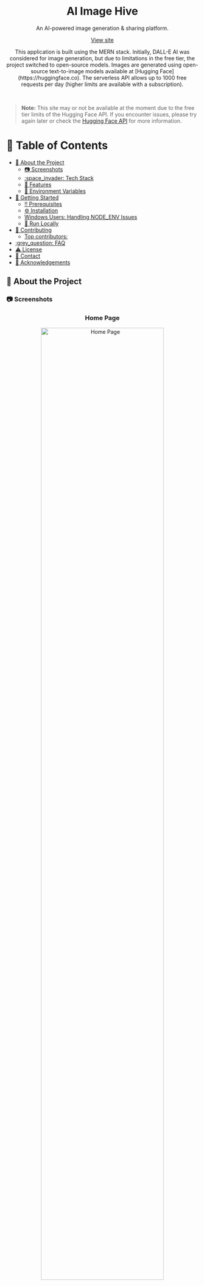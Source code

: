 
<div id="readme-top" align="center">

  <h1>AI Image Hive</h1>

  <p>An AI-powered image generation & sharing platform.</p>

  <p><a href="https://image-generator-tazg.onrender.com">View site</a></p>

</div>

<p align="center">This application is built using the MERN stack. Initially, DALL-E AI was considered for image generation, but due to limitations in the free tier, the project switched to open-source models. Images are generated using open-source text-to-image models available at [Hugging Face](https://huggingface.co). The serverless API allows up to 1000 free requests per day (higher limits are available with a subscription).</p>

<br />

> **Note:** This site may or not be available at the moment due to the free tier limits of the Hugging Face API. If you encounter issues, please try again later or check the [Hugging Face API](https://huggingface.co) for more information.


<!-- Table of Contents -->
# :notebook_with_decorative_cover: Table of Contents

- [:star2: About the Project](#star2-about-the-project)
  - [:camera: Screenshots](#camera-screenshots)
  - [:space\_invader: Tech Stack](#space_invader-tech-stack)
  - [:dart: Features](#dart-features)
  - [:key: Environment Variables](#key-environment-variables)
- [:toolbox: Getting Started](#toolbox-getting-started)
  - [:bangbang: Prerequisites](#bangbang-prerequisites)
  - [:gear: Installation](#gear-installation)
  - [Windows Users: Handling NODE\_ENV Issues](#windows-users-handling-node_env-issues)
  - [:running: Run Locally](#running-run-locally)
- [:wave: Contributing](#wave-contributing)
  - [Top contributors:](#top-contributors)
- [:grey\_question: FAQ](#grey_question-faq)
- [:warning: License](#warning-license)
- [:handshake: Contact](#handshake-contact)
- [:gem: Acknowledgements](#gem-acknowledgements)

<!-- can't wrap the table of contents because of some auto formatting issue in VSCode
# :notebook_with_decorative_cover: Table of Contents

- [About the Project](#star2-about-the-project)
  - [Screenshots](#camera-screenshots)
  - [Tech Stack](#space_invader-tech-stack)
  - [Features](#dart-features)
  - [Environment Variables](#key-environment-variables)
- [Getting Started](#toolbox-getting-started)
  - [Prerequisites](#bangbang-prerequisites)
  - [Installation](#gear-installation)
  - [Run Locally](#running-run-locally)
- [TODOs \& Planned Features](#memo-todos--planned-features)
- [Contributing](#wave-contributing)
  - [Top contributors:](#medal_sports-top-contributors)
- [FAQ](#grey_question-faq)
- [License](#warning-license)
- [Contact](#handshake-contact)
- [External Tools \& Libraries](#package-external-tools--libraries)
- [Acknowledgements](#gem-acknowledgements)

 -->


<!-- About the Project -->
## :star2: About the Project


<!-- Screenshots -->
### :camera: Screenshots

<div align="center" style="margin-bottom: 80px;">
  <div style="margin-bottom: 40px;">
    <h3>Home Page</h3>
    <img src="./screenshots/home_page.png" alt="Home Page" width="80%" />
    <h3>Create Page</h3>
    <img src="./screenshots/create_page.png" alt="Create Page" width="80%" />
  </div>
</div>


<!-- TechStack -->
### :space_invader: Tech Stack

| Platform       | Technologies Used                                |
|----------------|--------------------------------------------------|
| Frontend       | React.js, Tailwind CSS                           |
| Backend        | Node.js, Express                                 |
| Database       | MongoDB                                          |
| Other Services | Cloudinary, Hugging Face (API)                   |


<!-- Features -->
### :dart: Features

- Image generation using open-source models from Hugging Face
- Image upload and sharing functionality
- Responsive design for mobile and desktop

<!-- Env Variables -->
### :key: Environment Variables

To run this project, you will need to add the following environment variables to your .env file

```env
MONGO_URI=
HUGGINGFACE_API_KEY=
CLOUD_NAME=
CLOUD_API_KEY=
CLOUD_API_SECRET=
PORT=
```

<!-- Getting Started -->
## 	:toolbox: Getting Started

<!-- Prerequisites -->
### :bangbang: Prerequisites

- Node.js
- Git

<!-- Installation -->
### :gear: Installation
To install and set up the project locally, follow these steps:

1. **Clone the repository:**
  ```bash
  git clone https://github.com/Adhik-6/image_generator.git
  cd image_generator
  ```

2. **Install server dependencies:**
  ```bash
  npm install
  ```

3. **Install client dependencies:**
  ```bash
  cd client
  npm install
  cd ..
  ```

4. **Set up environment variables:**  
  Create a `.env` file in the root directory and add the required variables as described above.

The application should now be running locally.


### Windows Users: Handling NODE_ENV Issues

If you encounter the error:  
`'NODE_ENV' is not recognized as an internal or external command, operable program or batch file.`

- Update the `scripts` section in your `package.json` as follows:
  ```json
  // For testing production locally (not for deployment)
  "scripts": {
   "start": "SET NODE_ENV=production && node server/index.js",
   "build": "npm install && npm install --prefix client && npm run build --prefix client",
   "start:server": "SET NODE_ENV=development && nodemon ./server/index.js",
   "test": "echo \"Error: no test specified\" && exit 1"
  }
  ```

- In `./server/index.js`, replace line 27 with:
  ```js
  if (process.env.NODE_ENV === "production ") {
  ```
  > **Note:** The trailing space after `"production "` is intentional. When using the `SET` keyword in Windows, the space is included in the environment variable value.

This adjustment is necessary because Windows requires the `SET` keyword to define environment variables, and it may include trailing spaces.

   
<!-- Run Locally -->
### :running: Run Locally

1. **Build the client:**
  ```bash
  npm run dev --prefix client
  ```

2. **Start the server:**
  ```bash
  npm run dev
  ```

<!-- CONTRIBUTING -->
## :wave: Contributing

Contributions are what make the open source community such an amazing place to learn, inspire, and create. Any contributions you make are **greatly appreciated**.

If you have a suggestion that would make this better, please fork the repo and create a pull request. You can also simply open an issue with the tag "enhancement".
Don't forget to give the project a star! Thanks again!

1. Fork the Project
2. Create your Feature Branch (`git checkout -b feature/AmazingFeature`)
3. Commit your Changes (`git commit -m 'Add some AmazingFeature'`)
4. Push to the Branch (`git push origin feature/AmazingFeature`)
5. Open a Pull Request


### Top contributors:

<a href="https://github.com/Adhik-6/Event_Hubzz/graphs/contributors">
  <img src="https://contrib.rocks/image?repo=Adhik-6/Event_Hubzz" alt="contrib.rocks image" />
</a>


<!-- FAQ -->
## :grey_question: FAQ

- **Why do I get an error about 'NODE_ENV' on Windows?**

  + Windows handles environment variables differently. See the "Windows Users: Handling NODE_ENV Issues" section above for a workaround.

- **Where are the generated images stored?**

  + Images are uploaded and stored using [Cloudinary](https://cloudinary.com).

- **Can I deploy this project to my own server?**

  + Yes, you can deploy it to your own server or cloud provider. Make sure to configure environment variables and dependencies as needed.

- **What should I do if the live site is unavailable?**

  + The site may be down due to free tier limits on the Hugging Face API. Try again later.



<!-- License -->
## :warning: License

Distributed under the no License. See LICENSE.txt for more information.


<!-- Contact -->
## :handshake: Contact

Adhik - adhik.m10a@gmail.com


<!-- Acknowledgments -->
## :gem: Acknowledgements

Use this section to mention useful resources and libraries that you have used in your projects.

 - [Tailwind CSS](https://tailwindcss.com) - For styling the frontend
 - [Cloudinary](https://cloudinary.com) - For image upload and storage
 - [Hugging Face](https://huggingface.co) - For providing the API for image generation


<p align="right">(<a href="#readme-top">back to top</a>)</p>
